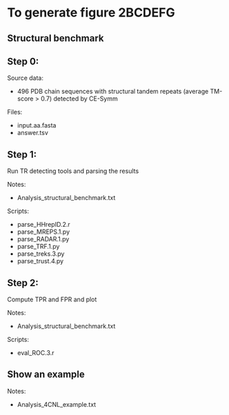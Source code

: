 # To generate figure 2BCDEFG
## Structural benchmark

Step 0:
---
Source data:
 - 496 PDB chain sequences with structural tandem repeats (average TM-score > 0.7) detected by CE-Symm

Files:
 - input.aa.fasta
 - answer.tsv

Step 1:
---
Run TR detecting tools and parsing the results

Notes:
 - Analysis_structural_benchmark.txt

Scripts:
 - parse_HHrepID.2.r
 - parse_MREPS.1.py
 - parse_RADAR.1.py
 - parse_TRF.1.py
 - parse_treks.3.py
 - parse_trust.4.py
	 
Step 2:
---
Compute TPR and FPR and plot

Notes:
 - Analysis_structural_benchmark.txt

Scripts:
 - eval_ROC.3.r


Show an example
---

Notes:
 - Analysis_4CNL_example.txt